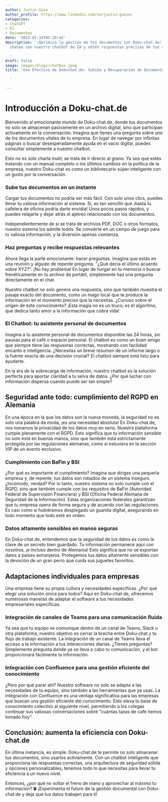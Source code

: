 ```yaml
---
author: Justin Güse
author_profile: https://www.linkedin.com/in/justin-guese/
categories:
- ChatGPT
- KI
- Documentos
date: '2023-07-14T05:28:42'
description: '¡Optimiza la gestión de tus documentos con Doku-chat.de! Sube tus documentos,
  chatea con nuestro chatbot de IA y obtén respuestas precisas de tus archivos.

  '
draft: false
image: images/blogs/chatbox.jpeg
title: 'Uso Efectivo de Dokuchat.de: Subida y Recuperación de Documentos

  '

---
```

# Introducción a Doku-chat.de

Bienvenido al emocionante mundo de Doku-chat.de, donde tus documentos no solo se almacenan pasivamente en un archivo digital, sino que participan activamente en la conversación. Imagina que tienes una pregunta sobre uno de los documentos vitales de tu empresa. En lugar de navegar por infinitas páginas o buscar desesperadamente ayuda en el vacío digital, puedes consultar simplemente a nuestro chatbot.

Esto no es solo charla inutil; se trata de ir directo al grano. Ya sea que estés tratando con un manual completo o los últimos cambios en la política de la empresa, nuestro Doku-chat es como un bibliotecario súper inteligente con un gusto por la conversación.

### Sube tus documentos en un instante

Cargar tus documentos no podría ser más fácil. Con solo unos clics, puedes llevar tu valiosa información al sistema. Sí, es tan sencillo que ¡hasta tu cafetera de oficina podría darte envidia! Unos pocos pasos rápidos, y puedes relajarte y dejar atrás el ajetreo relacionado con los documentos.

Independientemente de si se trata de archivos PDF, DOC o otros formatos, nuestro sistema los admite todos. Se convierte en un campo de juego para tu valiosa información, y la diversión apenas comienza.

### Haz preguntas y recibe respuestas relevantes

Ahora llega la parte emocionante: hacer preguntas. Imagina que estás en una reunión y alguien de repente pregunta: "¿Qué decía el último acuerdo sobre XYZ?". ¡No hay problema! En lugar de hurgar en tu memoria o buscar frenéticamente en tu archivo de portátil, simplemente haz una pregunta directamente en el chat.

Nuestro chatbot no solo genera una respuesta, sino que también muestra el pasaje exacto del documento, como un mago local que te produce la información en el momento preciso que la necesitas. ¿Curioso sobre el origen de este conocimiento? ¡Esta magia no es un truco; es el algoritmo, que dedica tanto amor a la información que cobra vida!

### El Chatbot: tu asistente personal de documentos

Imagina a tu asistente personal de documentos disponible las 24 horas, sin pausas para el café o espacio personal. El chatbot es como un buen amigo que siempre tiene las respuestas correctas, mostrando con facilidad encanto e inteligencia. ¿Necesitas un breve resumen de un informe largo o la fuente exacta de una decisión crucial? El chatbot siempre está listo para ayudarte.

En la era de la sobrecarga de información, nuestro chatbot es la solución perfecta para aportar claridad a tu selva de datos. ¿Por qué luchar con información dispersa cuando puede ser tan simple?

## Seguridad ante todo: cumplimiento del RGPD en Alemania

En una época en la que los datos son la nueva moneda, la seguridad no es solo una palabra de moda, ¡es una necesidad absoluta! En Doku-chat.de, nos tomamos la privacidad de los datos muy en serio. Nuestra plataforma cumple plenamente con el RGPD. Esto significa que tu información sensible no solo está en buenas manos, sino que también está estrictamente protegida por las regulaciones alemanas, como si estuviera en la sección VIP de un evento exclusivo.

### Cumplimiento con BaFin y BSI

¿Por qué es importante el cumplimiento? Imagina que diriges una pequeña empresa y, de repente, tus datos son robados de un sistema inseguro. ¿Incómodo, verdad? Por lo tanto, nuestro sistema no solo cumple con el RGPD, sino que también cumple con los requisitos de BaFin (Autoridad Federal de Supervisión Financiera) y BSI (Oficina Federal Alemana de Seguridad de la Información). Estas organizaciones federales garantizan que tu empresa opera de forma segura y de acuerdo con las regulaciones. Es casi como si hubiéramos desplegado un guardia digital, asegurando en todo momento que todo esté en orden.

### Datos altamente sensibles en manos seguras

En Doku-chat.de, entendemos que la seguridad de tus datos es como la clave de un secreto bien guardado. Tu información permanece aquí con nosotros, ¡e incluso dentro de Alemania! Esto significa que no se exportan datos a países extranjeros. Protegemos tus datos altamente sensibles con la devoción de un gran perro que cuida sus juguetes favoritos.

## Adaptaciones individuales para empresas

Una empresa tiene su propia cultura y necesidades específicas. ¿Por qué elegir una solución única para todos? Aquí en Doku-chat.de, ofrecemos numerosas maneras de adaptar el software a tus necesidades empresariales específicas.

### Integración de canales de Teams para una comunicación fluida

Ya sea que tu equipo se comunique dentro de un canal de Teams, Slack u otra plataforma, nuestro objetivo es cerrar la brecha entre Doku-chat y tu flujo de trabajo existente. La integración de un canal de Teams lleva el acceso a la información a tus interacciones diarias. ¿Tienes preguntas? Simplemente pregunta donde ya se lleva a cabo tu comunicación, y el bot proporcionará fácilmente la información.

### Integración con Confluence para una gestión eficiente del conocimiento

¿Pero por qué parar ahí? Nuestro software no solo se adapta a las necesidades de tu equipo, sino también a las herramientas que ya usas. La integración con Confluence es una ventaja significativa para las empresas que buscan una gestión eficiente del conocimiento. Esto eleva tu base de conocimiento colectivo al siguiente nivel, permitiendo a los colegas continuar sus valiosas conversaciones sobre "cuántas tazas de café hemos tomado hoy".

## Conclusión: aumenta la eficiencia con Doku-chat.de

En última instancia, es simple: Doku-chat.de te permite no solo almacenar tus documentos, sino usarlos activamente. Con un chatbot inteligente que proporciona las respuestas correctas, una arquitectura de seguridad sólida y opciones personalizables, tenemos todo lo que necesitas para llevar tu eficiencia a un nuevo nivel.

Entonces, ¿por qué no soltar el freno de mano y aprovechar al máximo tu información? 🍀 ¡Experimenta el futuro de la gestión documental con Doku-chat.de y deja que tus datos trabajen para ti!
